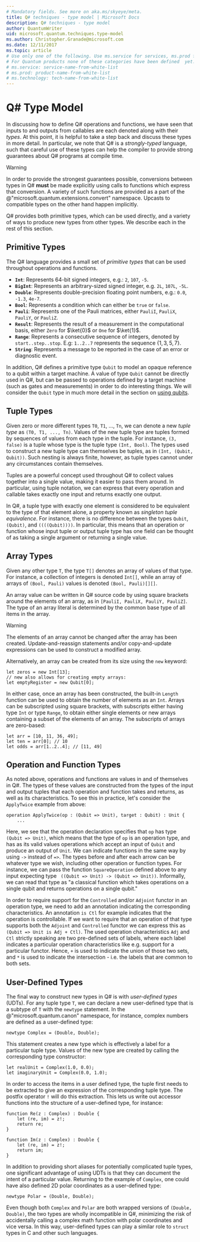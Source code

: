 ```yaml
---
# Mandatory fields. See more on aka.ms/skyeye/meta.
title: Q# techniques - type model | Microsoft Docs 
description: Q# techniques - type model
author: QuantumWriter
uid: microsoft.quantum.techniques.type-model
ms.author: Christopher.Granade@microsoft.com
ms.date: 12/11/2017
ms.topic: article
# Use only one of the following. Use ms.service for services, ms.prod for on-prem. Remove the # before the relevant field.
# For Quantum products none of these categories have been defined  yet.
# ms.service: service-name-from-white-list
# ms.prod: product-name-from-white-list
# ms.technology: tech-name-from-white-list
---
```


# Q# Type Model #

In discussing how to define Q# operations and functions, we have seen that inputs to and outputs from callables are each denoted along with their *types*.
At this point, it is helpful to take a step back and discuss these types in more detail.
In particular, we note that Q# is a *strongly-typed* language, such that careful use of these types can help the compiler to provide strong guarantees about Q# programs at compile time.

> [!WARNING] 
> In order to provide the strongest guarantees possible, conversions between types in Q# **must** be made explicitly using calls to functions which express that conversion. 
> A variety of such functions are provided as a part of the @"microsoft.quantum.extensions.convert" namespace.
> Upcasts to compatible types on the other hand happen implicitly. 

Q# provides both primitive types, which can be used directly, and a variety of ways to produce new types from other types.
We describe each in the rest of this section.

## Primitive Types ##

The Q# language provides a small set of *primitive types* that can be used throughout operations and functions.

- **`Int`**: Represents 64-bit signed integers, e.g.: `2`, `107`, `-5`.
- **`BigInt`**: Represents an arbitrary-sized signed integer, e.g. `2L`, `107L`, `-5L`.
- **`Double`**: Represents double-precision floating point numbers, e.g.: `0.0`, `-1.3`, `4e-7`.
- **`Bool`**: Represents a condition which can either be `true` or `false`.
- **`Pauli`**: Represents one of the Pauli matrices, either `PauliI`, `PauliX`, `PauliY`, or `PauliZ`.
- **`Result`**: Represents the result of a measurement in the computational basis, either `Zero` for $\ket{0}$ or `One` for $\ket{1}$.
- **`Range`**: Represents a consecutive sequence of integers, denoted by `start..step..stop`. E.g: `1..2..7` represents the sequence $\{1, 3, 5, 7\}$.
- **`String`**: Represents a message to be reported in the case of an error or diagnostic event.

In addition, Q# defines a primitive type `Qubit` to model an opaque reference to a qubit within a target machine.
A value of type `Qubit` cannot be directly used in Q#, but can be passed to operations defined by a target machine (such as gates and measurements) in order to do interesting things.
We will consider the `Qubit` type in much more detail in the section on [using qubits](#using-qubits).

## Tuple Types ##

Given zero or more different types `T0`, `T1`, ..., `Tn`, we can denote a new  *tuple type* as `(T0, T1, ..., Tn)`.
Values of the new tuple type are tuples formed by sequences of values from each type in the tuple.
For instance, `(3, false)` is a tuple whose type is the tuple type `(Int, Bool)`.
The types used to construct a new tuple type can themselves be tuples, as in `(Int, (Qubit, Qubit))`.
Such nesting is always finite, however, as tuple types cannot under any circumstances contain themselves.

Tuples are a powerful concept used throughout Q# to collect values together into a single value, making it easier to pass them around.
In particular, using tuple notation, we can express that every operation and callable takes exactly one input and returns exactly one output.

In Q#, a tuple type with exactly one element is considered to be equivalent to the type of that element alone, a property known as *singleton tuple equivalence*.
For instance, there is no difference between the types `Qubit`, `(Qubit)`, and `((((Qubit))))`.
In particular, this means that an operation or function whose input tuple or output tuple type has one field can be thought of as taking a single argument or returning a single value.

## Array Types ##

Given any other type `T`, the type `T[]` denotes an array of values of that type.
For instance, a collection of integers is denoted `Int[]`, while an array of arrays of `(Bool, Pauli)` values is denoted `(Bool, Pauli)[][]`.

An array value can be written in Q# source code by using square brackets around the elements of an array, as in `[PauliI, PauliX, PauliY, PauliZ]`.
The type of an array literal is determined by the common base type of all items in the array. 

> [!WARNING]
> The elements of an array cannot be changed after the array has been created.
> Update-and-reassign statements and/or copy-and-update expressions can be used to construct a modified array.

Alternatively, an array can be created from its size using the `new` keyword:

```qsharp
let zeros = new Int[13];
// new also allows for creating empty arrays:
let emptyRegister = new Qubit[0];
```

In either case, once an array has been constructed, the built-in `Length` function can be used to obtain the number of elements as an `Int`.
Arrays can be subscripted using square brackets, with subscripts either having type `Int` or type `Range`, to obtain either single elements or new arrays containing a subset of the elements of an array.
The subscripts of arrays are zero-based:

```qsharp
let arr = [10, 11, 36, 49];
let ten = arr[0]; // 10
let odds = arr[1..2..4]; // [11, 49]
```

## Operation and Function Types ##

As noted above, operations and functions are values in and of themselves in Q#.
The types of these values are constructed from the types of the input and output tuples that each operation and function takes and returns, as well as its characteristics.
To see this in practice, let's consider the `ApplyTwice` example from above:

```qsharp
operation ApplyTwice(op : (Qubit => Unit), target : Qubit) : Unit {
    ...
```

Here, we see that the operation declaration specifies that `op` has type `(Qubit => Unit)`, 
which means that the type of `op` is an operation type, and has as its valid values operations which accept an input of `Qubit` and produce an output of `Unit`.
We can indicate functions in the same way by using `->` instead of `=>`.
The types before and after each arrow can be whatever type we wish, including other operation or function types.
For instance, we can pass the function `SquareOperation` defined above to any input expecting type ` ((Qubit => Unit) -> (Qubit => Unit))`.
Informally, we can read that type as "a classical function which takes operations on a single qubit and returns operations on a single qubit."

In order to require support for the `Controlled` and/or `Adjoint` functor in an operation type, we need to add an annotation indicating the corresponding characteristics.
An annotation `is Ctl` for example indicates that the operation is controllable. 
If we want to require that an operation of that type supports both the `Adjoint` and `Controlled` functor we can express this as `(Qubit => Unit is Adj + Ctl)`. 
The used operation characteristics `Adj` and `Ctl` strictly speaking are two pre-defined sets of labels, where each label indicates a particular operation characteristics like e.g. support for a particular functor.
Hence, `+` is used to indicate the union of those two sets, and `*` is used to indicate the intersection - i.e. the labels that are common to both sets.  

## User-Defined Types ##

The final way to construct new types in Q# is with *user-defined types* (UDTs).
For any tuple type `T`, we can declare a new user-defined type that is a subtype of `T` with the `newtype` statement.
In the @"microsoft.quantum.canon" namespace, for instance, complex numbers are defined as a user-defined type:

```qsharp
newtype Complex = (Double, Double);
```

This statement creates a new type which is effectively a label for a particular tuple type.
Values of the new type are created by calling the corresponding type constructor:

```
let realUnit = Complex(1.0, 0.0);
let imaginaryUnit = Complex(0.0, 1.0);
```

In order to access the items in a user defined type, the tuple first needs to be extracted to give an expression of the corresponding tuple type. 
The postfix operator `!` will do this extraction.
This lets us write out accessor functions into the structure of a user-defined type, for instance:

```qsharp
function Re(z : Complex) : Double {
    let (re, im) = z!;
    return re;
}

function Im(z : Complex) : Double {
    let (re, im) = z!;
    return im;
}
```

In addition to providing short aliases for potentially complicated tuple types, one significant advantage of using UDTs is that they can document the intent of a particular value.
Returning to the example of `Complex`, one could have also defined 2D polar coordinates as a user-defined type:

```qsharp
newtype Polar = (Double, Double);
```

Even though both `Complex` and `Polar` are both wrapped versions of `(Double, Double)`, the two types are wholly incompatible in Q#, minimizing the risk of accidentally calling a complex math function with polar coordinates and vice versa.
In this way, user-defined types can play a similar role to `struct` types in C and other such languages.
